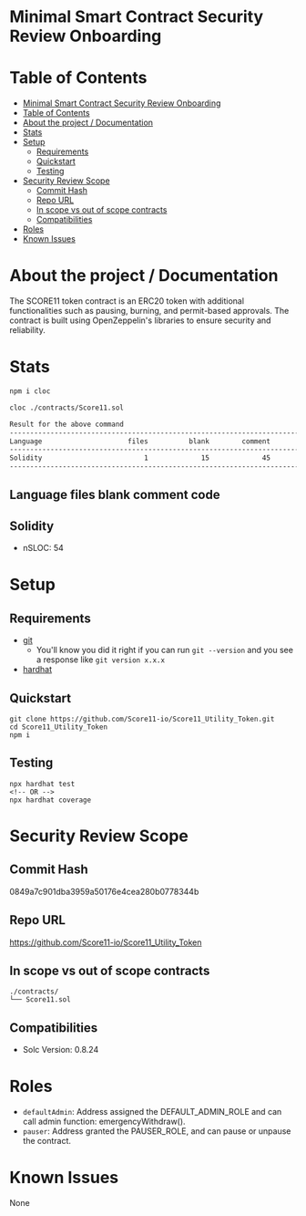 # Minimal Smart Contract Security Review Onboarding

# Table of Contents

- [Minimal Smart Contract Security Review Onboarding](#minimal-smart-contract-security-review-onboarding)
- [Table of Contents](#table-of-contents)
- [About the project / Documentation](#about-the-project--documentation)
- [Stats](#stats)
- [Setup](#setup)
  - [Requirements](#requirements)
  - [Quickstart](#quickstart)
  - [Testing](#testing)
- [Security Review Scope](#security-review-scope)
  - [Commit Hash](#commit-hash)
  - [Repo URL](#repo-url)
  - [In scope vs out of scope contracts](#in-scope-vs-out-of-scope-contracts)
  - [Compatibilities](#compatibilities)
- [Roles](#roles)
- [Known Issues](#known-issues)

# About the project / Documentation

The SCORE11 token contract is an ERC20 token with additional functionalities such as pausing, burning, and permit-based approvals. The contract is built using OpenZeppelin's libraries to ensure security and reliability.

# Stats

```sh
npm i cloc
```

```sh
cloc ./contracts/Score11.sol
```

```sh
Result for the above command
-------------------------------------------------------------------------------
Language                     files          blank        comment           code
-------------------------------------------------------------------------------
Solidity                         1             15             45             54
-------------------------------------------------------------------------------
```

## Language files blank comment code

## Solidity

- nSLOC: 54

# Setup

## Requirements

- [git](https://git-scm.com/book/en/v2/Getting-Started-Installing-Git)
  - You'll know you did it right if you can run `git --version` and you see a response like `git version x.x.x`
- [hardhat](https://hardhat.org/)

## Quickstart

```
git clone https://github.com/Score11-io/Score11_Utility_Token.git
cd Score11_Utility_Token
npm i
```

## Testing

```
npx hardhat test
<!-- OR -->
npx hardhat coverage
```

# Security Review Scope

## Commit Hash

0849a7c901dba3959a50176e4cea280b0778344b

## Repo URL

https://github.com/Score11-io/Score11_Utility_Token

## In scope vs out of scope contracts

```
./contracts/
└── Score11.sol
```

## Compatibilities

- Solc Version: 0.8.24

# Roles

- `defaultAdmin`: Address assigned the DEFAULT_ADMIN_ROLE and can call admin function: emergencyWithdraw().
- `pauser`: Address granted the PAUSER_ROLE, and can pause or unpause the contract.

# Known Issues

None
